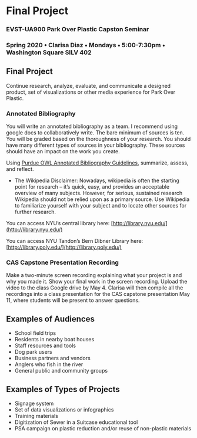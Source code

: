 # Final Project

### EVST-UA900 Park Over Plastic Capston Seminar

### Spring 2020 • Clarisa Diaz • Mondays • 5:00-7:30pm • Washington Square SILV 402

## Final Project

Continue research, analyze, evaluate, and communicate a designed product, set of visualizations or other media experience for Park Over Plastic. 

### Annotated Bibliography

You will write an annotated bibliography as a team. I recommend using google docs to collaboratively write. The bare minimum of sources is ten. You will be graded based on the thoroughness of your research.  You should have many different types of sources in your bibliography.  These sources should have an impact on the work you create.

Using [Purdue OWL Annotated Bibliography Guidelines](https://owl.english.purdue.edu/owl/resource/614/01/), summarize, assess, and reflect.

* The Wikipedia Disclaimer: Nowadays, wikipedia is often the starting point for research – it’s quick, easy, and provides an acceptable overview of many subjects. However, for serious, sustained research Wikipedia should not be relied upon as a primary source. Use Wikipedia to familiarize yourself with your subject and to locate other sources for further research.

You can access NYU’s central library here: [http://library.nyu.edu/](http://library.nyu.edu/)

You can access NYU Tandon’s Bern Dibner Library here: [http://library.poly.edu/](http://library.poly.edu/)

### CAS Capstone Presentation Recording

Make a two-minute screen recording explaining what your project is and why you made it. Show your final work in the screen recording. Upload the video to the class Google drive by May 4. Clarisa will then compile all the recordings into a class presentation for the CAS capstone presentation May 11, where students will be present to answer questions.


## Examples of Audiences

* School field trips
* Residents in nearby boat houses
* Staff resources and tools
* Dog park users
* Business partners and vendors
* Anglers who fish in the river
* General public and community groups


## Examples of Types of Projects

* Signage system
* Set of data visualizations or infographics
* Training materials
* Digitization of Sewer in a Suitcase educational tool
* PSA campaign on plastic reduction and/or reuse of non-plastic materials
